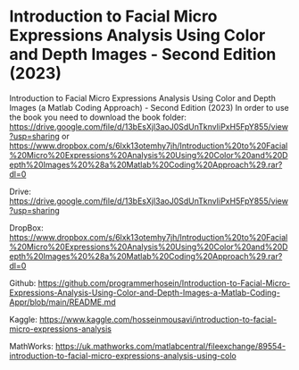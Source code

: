 # Introduction to Facial Micro Expressions Analysis Using Color and Depth Images - Second Edition (2023)
Introduction to Facial Micro Expressions Analysis Using Color and Depth Images (a Matlab Coding Approach) - Second Edition (2023)
In order to use the book you need to download the book folder:
https://drive.google.com/file/d/13bEsXjl3aoJ0SdUnTknvIiPxH5FpY855/view?usp=sharing
or
https://www.dropbox.com/s/6lxk13otemhy7jh/Introduction%20to%20Facial%20Micro%20Expressions%20Analysis%20Using%20Color%20and%20Depth%20Images%20%28a%20Matlab%20Coding%20Approach%29.rar?dl=0

Drive:
https://drive.google.com/file/d/13bEsXjl3aoJ0SdUnTknvIiPxH5FpY855/view?usp=sharing

DropBox:
https://www.dropbox.com/s/6lxk13otemhy7jh/Introduction%20to%20Facial%20Micro%20Expressions%20Analysis%20Using%20Color%20and%20Depth%20Images%20%28a%20Matlab%20Coding%20Approach%29.rar?dl=0

Github:
https://github.com/programmerhosein/Introduction-to-Facial-Micro-Expressions-Analysis-Using-Color-and-Depth-Images-a-Matlab-Coding-Appr/blob/main/README.md

Kaggle:
https://www.kaggle.com/hosseinmousavi/introduction-to-facial-micro-expressions-analysis

MathWorks:
https://uk.mathworks.com/matlabcentral/fileexchange/89554-introduction-to-facial-micro-expressions-analysis-using-colo
